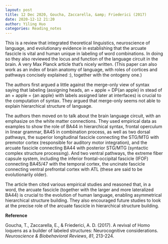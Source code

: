 ```yaml
---
layout: post
title: 12 Dec 2020, Goucha, Zaccarella, &amp; Friederici (2017)
date: 2020-12-12 21:20
author: Yiling Huo
categories: Reading_notes
---
```

<!-- wp:paragraph -->
<p>This is a review that integrated theoretical linguistics, neuroscience of language, and evolutionary evidence in establishing that the arcuate fascicle is vital and human unique in labeling of word combinations. In doing so they also reviewed the locus and function of the language circuit in the brain. A very Max Planck article that’s nicely written. (This paper can also work as an index of brain anatomy of language, with roles of cortices and pathways concisely explained :), together with the ontogeny one.)</p>
<!-- /wp:paragraph -->

<!-- wp:paragraph -->
<p>The authors first argued a little against the merge-only view of syntax saying that labeling (assigning heads, an + apple = DP{an apple} in stead of an + apple = {an apple} with labels assigned later at interfaces) is crucial to the computation of syntax. They argued that merge-only seems not able to explain hierarchical structure of language.</p>
<!-- /wp:paragraph -->

<!-- wp:paragraph -->
<p>The authors then moved on to talk about the brain language circuit, with an emphasize on the white matter connections. They used empirical data as examples to show the role of BA44 in hierarchical syntax, frontal operculum in linear grammar, BA45 in combination process, as well as two dorsal pathways, the superior longitudinal fascicle connecting the STG/MTG with premotor cortex (responsible for auditory motor integration), and the arcuate fascicle connecting BA44 with posterior STG/MTG (syntactic complex structure processing). And two ventral pathways, the extreme fiber capsule system, including the inferior frontal-occipital fascicle (IFOF) connecting BA45/47 with the temporal cortex, the uncinate fascicle connecting ventral prefrontal cortex with ATL (these are said to be evolutionarily older).</p>
<!-- /wp:paragraph -->

<!-- wp:paragraph -->
<p>The article then cited various empirical studies and reasoned that, in a word, the arcuate fascicle (together with the larger and more lateralized BA44) is crucial to the evolution of human language, enabling asymmetrical hierarchical structure building. They also encouraged future studies to look at the precise role of the arcuate fascicle in hierarchical structure building.</p>
<!-- /wp:paragraph -->

<!-- wp:paragraph -->
<p><strong>Reference </strong></p>
<!-- /wp:paragraph -->

<!-- wp:paragraph -->
<p>Goucha, T., Zaccarella, E., &amp; Friederici, A. D. (2017). A revival of Homo loquens as a builder of labeled structures: Neurocognitive considerations. <em>Neuroscience &amp; Biobehavioral Reviews</em>, <em>81</em>, 213-224.</p>
<!-- /wp:paragraph -->
